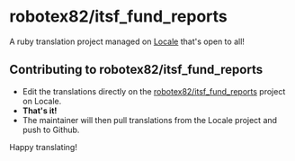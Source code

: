 # robotex82/itsf_fund_reports

A ruby translation project managed on [Locale](http://www.localeapp.com/) that's open to all!

## Contributing to robotex82/itsf_fund_reports

- Edit the translations directly on the [robotex82/itsf_fund_reports](http://www.localeapp.com/projects/public?search=robotex82/itsf_fund_reports) project on Locale.
- **That's it!**
- The maintainer will then pull translations from the Locale project and push to Github.

Happy translating!
